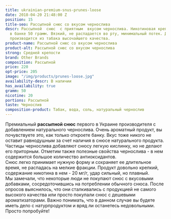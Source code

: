```yaml
---
title: ukrainian-premium-snus-prunes-loose
date: 2018-04-20 21:48:00 Z
position: 15
title-seo: Рассыпной снюс со вкусом чернослива
descr: Рассыпной  снюс  с приятным  вкусом чернослива. Никотиновая крепость 20мг,
  в банке 50 грамм. Вязкий, не распадается во рту, минимальный потек. Данный продукт
  производится из табака высочайшего качества.
product-name: Рассыпной снюс со вкусом чернослива
product-alt: Рассыпной снюс со вкусом чернослива
strong: Средней крепости
brand: Other Brands
composition: Рассыпной
price: 220
opt-price: 205
image: "/img/products/prunes-loose.jpg"
availability-descr: В наличии
has_availability: true
gramm: 50
nicotine: 20
portions: Рассыпной
taste: Чернослив
composition-product: Табак, вода, соль, натуральный чернослив
---
```


Премиальный **рассыпной снюс** первого в Украине производителя с добавлением натурального чернослива. Очень ароматный продукт, вы почувствуете это, как только откроете банку. Вкус тоже никого не оставит равнодушным за счет наличия в снюсе натурального продукта. Частицы чернослива добавляют снюсу легкую кислинку, но не делают его приторным. Отметим также полезные свойства чернослива - в нем содержится большое количество антиоксидантов.<br>
Снюс легко принимает нужную форму и сохраняет ее длительное время, не распадась на мелкие фракции. Продукт довольно крепкий, содержание никотина в нем - 20 мг/г, удар сильный, но плавный.<br>
Мы замечали, что некоторые люди не покупают снюс с вкусовыми добавками, сосредоточившись на потреблении обычного снюса. После опросов выяснилось, что они сталкивались с продукцией не самого высокого качества или просто покупали снюс с дешевыми ароматизаторами. Важно понимать, что в данном случае вы будете иметь дело с натурпродуктом и вряд ли останетесь недовольными. Просто попробуйте!